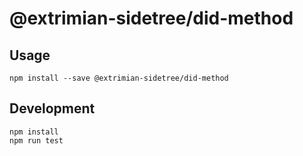 # @extrimian-sidetree/did-method

## Usage

```
npm install --save @extrimian-sidetree/did-method
```

## Development

```
npm install
npm run test
```
